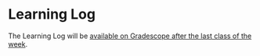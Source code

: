 # Learning Log

The Learning Log will be [available on Gradescope after the last class of the week](https://www.gradescope.ca/courses/7955).
